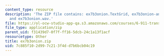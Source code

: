 ```yaml
---
content_type: resource
description: 'The ZIP file contains: ex7b3onion.TextGrid, ex7b3onion-ans.TextGrid,
  and ex7b3onion.wav.'
file: https://ol-ocw-studio-app-qa.s3.amazonaws.com/courses/6-911-transcribing-prosodic-structure-of-spoken-utterances-with-tobi-january-iap-2006/7c885f102d997c213f4dd7b6bcb04c19_ex7b3onion.zip
file_type: application/zip
parent_uid: f31439d7-0f7f-ff16-5dcb-24c1a13f1acf
resourcetype: Other
title: ex7b3onion.zip
uid: 7c885f10-2d99-7c21-3f4d-d7b6bcb04c19
---
```

